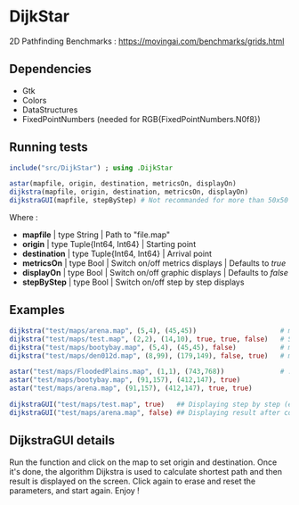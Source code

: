 # DijkStar
2D Pathfinding Benchmarks :
https://movingai.com/benchmarks/grids.html

## Dependencies
- Gtk
- Colors
- DataStructures
- FixedPointNumbers (needed for RGB{FixedPointNumbers.N0f8})

## Running tests
```julia
include("src/DijkStar") ; using .DijkStar

astar(mapfile, origin, destination, metricsOn, displayOn)
dijkstra(mapfile, origin, destination, metricsOn, displayOn)  
dijkstraGUI(mapfile, stepByStep) # Not recommanded for more than 50x50 maps
```
Where :
- **mapfile**     | type String               | Path to "file.map"
- **origin**      | type Tuple{Int64, Int64}  | Starting point
- **destination** | type Tuple{Int64, Int64}  | Arrival point
- **metricsOn**   | type Bool                 | Switch on/off metrics displays      | Defaults to *true*
- **displayOn**   | type Bool                 | Switch on/off graphic displays      | Defaults to *false*
- **stepByStep**  | type Bool                 | Switch on/off step by step displays 

## Examples 
```julia
dijkstra("test/maps/arena.map", (5,4), (45,45))                     # metricsOn = true & displayOn = false
dijkstra("test/maps/test.map", (2,2), (14,10), true, true, false)   # Same
dijkstra("test/maps/bootybay.map", (5,4), (45,45), false)           # metricsOn = false & displayOn = false
dijkstra("test/maps/den012d.map", (8,99), (179,149), false, true)   # metricsOn = false & displayOn = true

astar("test/maps/FloodedPlains.map", (1,1), (743,768))              # ...
astar("test/maps/bootybay.map", (91,157), (412,147), true)
astar("test/maps/arena.map", (91,157), (412,147), true, true)

dijkstraGUI("test/maps/test.map", true)   ## Displaying step by step (extremely slow for more than 50x50 maps)
dijkstraGUI("test/maps/arena.map", false) ## Displaying result after computation is complete
```

## DijkstraGUI details
Run the function and click on the map to set origin and destination. Once it's done, the algorithm Dijkstra is used to calculate shortest path and then result is displayed on the screen. Click again to erase and reset the parameters, and start again. Enjoy !

